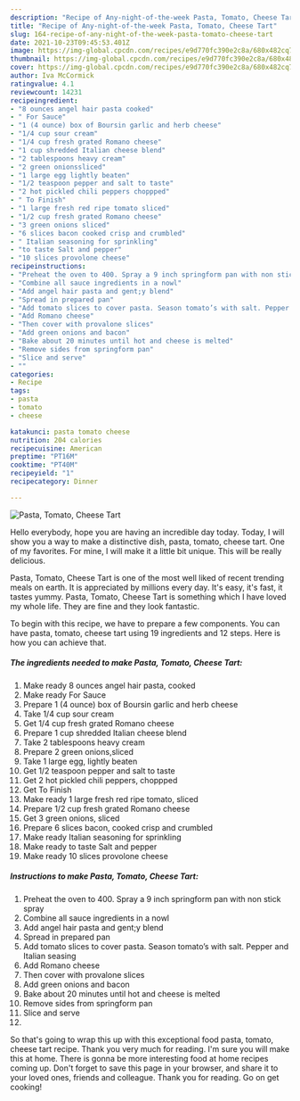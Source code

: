 ```yaml
---
description: "Recipe of Any-night-of-the-week Pasta, Tomato, Cheese Tart"
title: "Recipe of Any-night-of-the-week Pasta, Tomato, Cheese Tart"
slug: 164-recipe-of-any-night-of-the-week-pasta-tomato-cheese-tart
date: 2021-10-23T09:45:53.401Z
image: https://img-global.cpcdn.com/recipes/e9d770fc390e2c8a/680x482cq70/pasta-tomato-cheese-tart-recipe-main-photo.jpg
thumbnail: https://img-global.cpcdn.com/recipes/e9d770fc390e2c8a/680x482cq70/pasta-tomato-cheese-tart-recipe-main-photo.jpg
cover: https://img-global.cpcdn.com/recipes/e9d770fc390e2c8a/680x482cq70/pasta-tomato-cheese-tart-recipe-main-photo.jpg
author: Iva McCormick
ratingvalue: 4.1
reviewcount: 14231
recipeingredient:
- "8 ounces angel hair pasta cooked"
- " For Sauce"
- "1 (4 ounce) box of Boursin garlic and herb cheese"
- "1/4 cup sour cream"
- "1/4 cup fresh grated Romano cheese"
- "1 cup shredded Italian cheese blend"
- "2 tablespoons heavy cream"
- "2 green onionssliced"
- "1 large egg lightly beaten"
- "1/2 teaspoon pepper and salt to taste"
- "2 hot pickled chili peppers choppped"
- " To Finish"
- "1 large fresh red ripe tomato sliced"
- "1/2 cup fresh grated Romano cheese"
- "3 green onions sliced"
- "6 slices bacon cooked crisp and crumbled"
- " Italian seasoning for sprinkling"
- "to taste Salt and pepper"
- "10 slices provolone cheese"
recipeinstructions:
- "Preheat the oven to 400. Spray a 9 inch springform pan with non stick spray"
- "Combine all sauce ingredients in a nowl"
- "Add angel hair pasta and gent;y blend"
- "Spread in prepared pan"
- "Add tomato slices to cover pasta. Season tomato’s with salt. Pepper and Italian seasing"
- "Add Romano cheese"
- "Then cover with provalone slices"
- "Add green onions and bacon"
- "Bake about 20 minutes until hot and cheese is melted"
- "Remove sides from springform pan"
- "Slice and serve"
- ""
categories:
- Recipe
tags:
- pasta
- tomato
- cheese

katakunci: pasta tomato cheese 
nutrition: 204 calories
recipecuisine: American
preptime: "PT16M"
cooktime: "PT40M"
recipeyield: "1"
recipecategory: Dinner

---
```



![Pasta, Tomato, Cheese Tart](https://img-global.cpcdn.com/recipes/e9d770fc390e2c8a/680x482cq70/pasta-tomato-cheese-tart-recipe-main-photo.jpg)

Hello everybody, hope you are having an incredible day today. Today, I will show you a way to make a distinctive dish, pasta, tomato, cheese tart. One of my favorites. For mine, I will make it a little bit unique. This will be really delicious.

Pasta, Tomato, Cheese Tart is one of the most well liked of recent trending meals on earth. It is appreciated by millions every day. It's easy, it's fast, it tastes yummy. Pasta, Tomato, Cheese Tart is something which I have loved my whole life. They are fine and they look fantastic.




To begin with this recipe, we have to prepare a few components. You can have pasta, tomato, cheese tart using 19 ingredients and 12 steps. Here is how you can achieve that.

<!--inarticleads1-->

##### The ingredients needed to make Pasta, Tomato, Cheese Tart:

1. Make ready 8 ounces angel hair pasta, cooked
1. Make ready  For Sauce
1. Prepare 1 (4 ounce) box of Boursin garlic and herb cheese
1. Take 1/4 cup sour cream
1. Get 1/4 cup fresh grated Romano cheese
1. Prepare 1 cup shredded Italian cheese blend
1. Take 2 tablespoons heavy cream
1. Prepare 2 green onions,sliced
1. Take 1 large egg, lightly beaten
1. Get 1/2 teaspoon pepper and salt to taste
1. Get 2 hot pickled chili peppers, choppped
1. Get  To Finish
1. Make ready 1 large fresh red ripe tomato, sliced
1. Prepare 1/2 cup fresh grated Romano cheese
1. Get 3 green onions, sliced
1. Prepare 6 slices bacon, cooked crisp and crumbled
1. Make ready  Italian seasoning for sprinkling
1. Make ready to taste Salt and pepper
1. Make ready 10 slices provolone cheese




<!--inarticleads2-->

##### Instructions to make Pasta, Tomato, Cheese Tart:

1. Preheat the oven to 400. Spray a 9 inch springform pan with non stick spray
1. Combine all sauce ingredients in a nowl
1. Add angel hair pasta and gent;y blend
1. Spread in prepared pan
1. Add tomato slices to cover pasta. Season tomato’s with salt. Pepper and Italian seasing
1. Add Romano cheese
1. Then cover with provalone slices
1. Add green onions and bacon
1. Bake about 20 minutes until hot and cheese is melted
1. Remove sides from springform pan
1. Slice and serve
1. 




So that's going to wrap this up with this exceptional food pasta, tomato, cheese tart recipe. Thank you very much for reading. I'm sure you will make this at home. There is gonna be more interesting food at home recipes coming up. Don't forget to save this page in your browser, and share it to your loved ones, friends and colleague. Thank you for reading. Go on get cooking!
